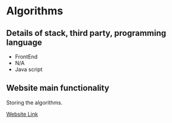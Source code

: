 # Algorithms

## Details of stack, third party, programming language
- FrontEnd
- N/A
- Java script

## Website main functionality
Storing the algorithms.

[Website Link](https://algo-rithms.netlify.app/)
